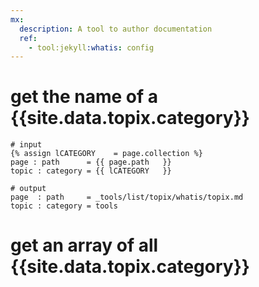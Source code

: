 ```yaml
---
mx:
  description: A tool to author documentation
  ref: 
    - tool:jekyll:whatis: config
---
```




# get the name of a {{site.data.topix.category}}
```liquid
# input
{% assign lCATEGORY    = page.collection %}
page : path      = {{ page.path   }}
topic : category = {{ lCATEGORY   }}

# output
page  : path     = _tools/list/topix/whatis/topix.md
topic : category = tools
```

# get an array of all {{site.data.topix.category}}
